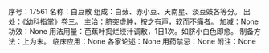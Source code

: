 序号：17561
名称：白豆散
组成：白蔹、赤小豆、天南星、淡豆豉各等分。
出处：《幼科指掌》卷三。
主治：脐突虚肿，按之有声，软而不痛者。
加减：None
功效：None
用法用量：芭蕉叶捣烂绞汁调敷，1日1次。如脐小白色即愈。
制备方法：上为末。
临床应用：None
各家论述：None
用药禁忌：None
附注：None
